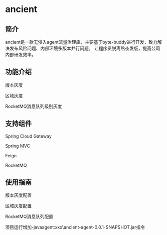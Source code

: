 # ancient


## 简介

ancient是一款无侵入agent流量治理库，主要基于byte-buddy进行开发，致力解决发布风险问题、内部环境多版本并行问题。
让程序员脱离熬夜发版，提高公司内部研发效率。

## 功能介绍

版本灰度

区域灰度

RocketMQ消息队列级别灰度

## 支持组件

Spring Cloud Gateway

Spring MVC

Feign

RocketMQ

## 使用指南

版本灰度配置

区域灰度配置

RocketMQ消息队列配置

项目运行增加-javaagent:xxx\ancient-agent-0.0.1-SNAPSHOT.jar指令